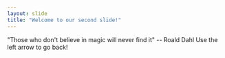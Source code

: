 ```yaml
---
layout: slide
title: "Welcome to our second slide!"
---
```

"Those who don't believe in magic will never find it" -- Roald Dahl
Use the left arrow to go back!

